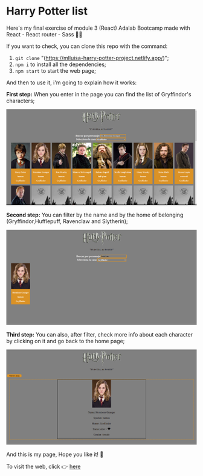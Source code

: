 # Harry Potter list

Here's my final exercise of module 3 (React) Adalab Bootcamp made with React - React router - Sass 👩‍💻

If you want to check, you can clone this repo with the command:

1. `git clone` "(https://mlluisa-harry-potter-project.netlify.app/)";
2. `npm i` to install all the dependencies;
3. `npm start` to start the web page;

And then to use it, i'm going to explain how it works:

**First step:**
When you enter in the page you can find the list of Gryffindor's characters;

![Web Page](https://github.com/Adalab/modulo-3-evaluacion-final-MLLuisa/blob/master/src/images/image1.png?raw=true)

**Second step:**
You can filter by the name and by the home of belonging (Gryffindor,Hufflepuff, Ravenclaw and Slytherin);

![Web Page](https://github.com/Adalab/modulo-3-evaluacion-final-MLLuisa/blob/master/src/images/image2.png?raw=true)

**Third step:**
You can also, after filter, check more info about each character by clicking on it and go back to the home page;

![Web Page](https://github.com/Adalab/modulo-3-evaluacion-final-MLLuisa/blob/master/src/images/image3.png?raw=true)

And this is my page, Hope you like it! 🥰

To visit the web, click 👉 [here](http://beta.adalab.es/modulo-3-evaluacion-final-MLLuisa/)
